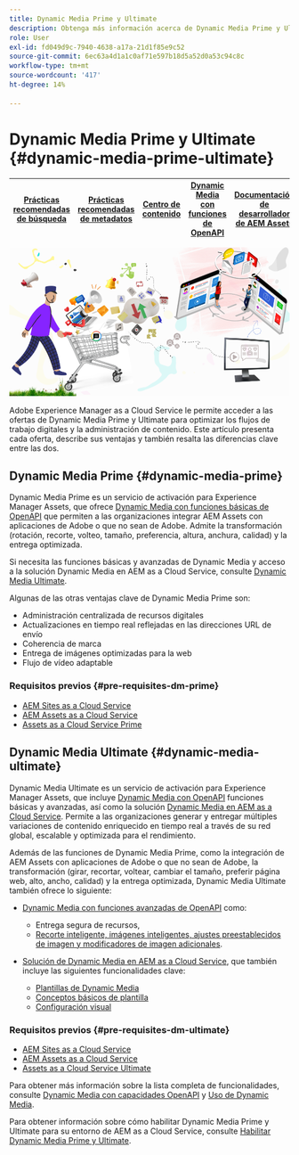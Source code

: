 ```yaml
---
title: Dynamic Media Prime y Ultimate
description: Obtenga más información acerca de Dynamic Media Prime y Ultimate, sus ventajas y diferencias entre ambos.
role: User
exl-id: fd049d9c-7940-4638-a17a-21d1f85e9c52
source-git-commit: 6ec63a4d1a1c0af71e597b18d5a52d0a53c94c8c
workflow-type: tm+mt
source-wordcount: '417'
ht-degree: 14%

---
```


# Dynamic Media Prime y Ultimate {#dynamic-media-prime-ultimate}

| [Prácticas recomendadas de búsqueda](/help/assets/search-best-practices.md) | [Prácticas recomendadas de metadatos](/help/assets/metadata-best-practices.md) | [Centro de contenido](/help/assets/product-overview.md) | [Dynamic Media con funciones de OpenAPI](/help/assets/dynamic-media-open-apis-overview.md) | [Documentación de desarrollador de AEM Assets](https://developer.adobe.com/experience-cloud/experience-manager-apis/) |
| ------------- | --------------------------- |---------|----|-----|

![Banner de Dynamic Media](/help/assets/assets/dm-pnp-banner.png)

Adobe Experience Manager as a Cloud Service le permite acceder a las ofertas de Dynamic Media Prime y Ultimate para optimizar los flujos de trabajo digitales y la administración de contenido. Este artículo presenta cada oferta, describe sus ventajas y también resalta las diferencias clave entre las dos.

## Dynamic Media Prime {#dynamic-media-prime}

Dynamic Media Prime es un servicio de activación para Experience Manager Assets, que ofrece [Dynamic Media con funciones básicas de OpenAPI](/help/assets/dynamic-media-open-apis-overview.md) que permiten a las organizaciones integrar AEM Assets con aplicaciones de Adobe o que no sean de Adobe. Admite la transformación (rotación, recorte, volteo, tamaño, preferencia, altura, anchura, calidad) y la entrega optimizada.

Si necesita las funciones básicas y avanzadas de Dynamic Media y acceso a la solución Dynamic Media en AEM as a Cloud Service, consulte [Dynamic Media Ultimate](#dynamic-media-ultimate).

Algunas de las otras ventajas clave de Dynamic Media Prime son:

* Administración centralizada de recursos digitales
* Actualizaciones en tiempo real reflejadas en las direcciones URL de envío
* Coherencia de marca
* Entrega de imágenes optimizadas para la web
* Flujo de vídeo adaptable

### Requisitos previos {#pre-requisites-dm-prime}

* [AEM Sites as a Cloud Service](/help/sites-cloud/authoring/quick-start.md)
* [AEM Assets as a Cloud Service](/help/assets/overview.md)
* [Assets as a Cloud Service Prime](/help/assets/assets-prime.md)

## Dynamic Media Ultimate {#dynamic-media-ultimate}

Dynamic Media Ultimate es un servicio de activación para Experience Manager Assets, que incluye [Dynamic Media con OpenAPI](/help/assets/dynamic-media-open-apis-overview.md) funciones básicas y avanzadas, así como la solución [Dynamic Media en AEM as a Cloud Service](/help/assets/dynamic-media/dynamic-media.md). Permite a las organizaciones generar y entregar múltiples variaciones de contenido enriquecido en tiempo real a través de su red global, escalable y optimizada para el rendimiento.

Además de las funciones de Dynamic Media Prime, como la integración de AEM Assets con aplicaciones de Adobe o que no sean de Adobe, la transformación (girar, recortar, voltear, cambiar el tamaño, preferir página web, alto, ancho, calidad) y la entrega optimizada, Dynamic Media Ultimate también ofrece lo siguiente:

* [Dynamic Media con funciones avanzadas de OpenAPI](/help/assets/dynamic-media-open-apis-overview.md) como:

   * Entrega segura de recursos,
   * [Recorte inteligente, imágenes inteligentes, ajustes preestablecidos de imagen y modificadores de imagen adicionales](https://adobe-aem-assets-delivery-advancemodifiers.redoc.ly/).

* [Solución de Dynamic Media en AEM as a Cloud Service](/help/assets/dynamic-media/dynamic-media.md), que también incluye las siguientes funcionalidades clave:

   * [Plantillas de Dynamic Media](/help/assets/dynamic-media/dynamic-media-templates.md)
   * [Conceptos básicos de plantilla](https://experienceleague.adobe.com/en/docs/dynamic-media-classic/using/template-basics/quick-start-template-basics)
   * [Configuración visual](https://experienceleague.adobe.com/en/docs/dynamic-media-classic/using/master-files/vignette-window-covering-cabinet-files)

### Requisitos previos {#pre-requisites-dm-ultimate}

* [AEM Sites as a Cloud Service](/help/sites-cloud/authoring/quick-start.md)
* [AEM Assets as a Cloud Service](/help/assets/overview.md)
* [Assets as a Cloud Service Ultimate](/help/assets/assets-ultimate-overview.md)

Para obtener más información sobre la lista completa de funcionalidades, consulte [Dynamic Media con capacidades OpenAPI](/help/assets/dynamic-media-open-apis-overview.md) y [Uso de Dynamic Media](/help/assets/dynamic-media/dynamic-media.md).

Para obtener información sobre cómo habilitar Dynamic Media Prime y Ultimate para su entorno de AEM as a Cloud Service, consulte [Habilitar Dynamic Media Prime y Ultimate](/help/assets/dynamic-media/enable-dynamic-media-prime-and-ultimate.md).
